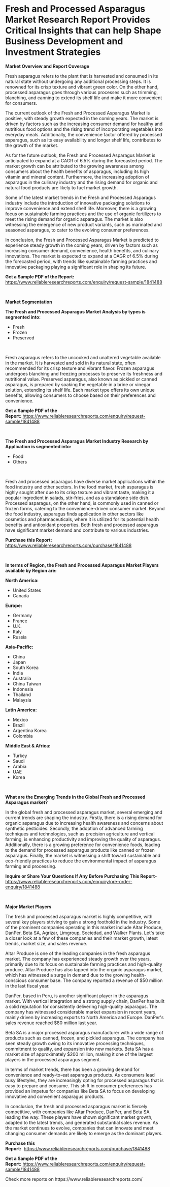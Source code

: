 <p><h1>Fresh and Processed Asparagus Market Research Report Provides Critical Insights that can help Shape Business Development and Investment Strategies</h1></p><p><strong>Market Overview and Report Coverage</strong></p>
<p><p>Fresh asparagus refers to the plant that is harvested and consumed in its natural state without undergoing any additional processing steps. It is renowned for its crisp texture and vibrant green color. On the other hand, processed asparagus goes through various processes such as trimming, blanching, and canning to extend its shelf life and make it more convenient for consumers.</p><p>The current outlook of the Fresh and Processed Asparagus Market is positive, with steady growth expected in the coming years. The market is driven by factors such as the increasing consumer demand for healthy and nutritious food options and the rising trend of incorporating vegetables into everyday meals. Additionally, the convenience factor offered by processed asparagus, such as its easy availability and longer shelf life, contributes to the growth of the market.</p><p>As for the future outlook, the Fresh and Processed Asparagus Market is anticipated to expand at a CAGR of 6.5% during the forecasted period. The market growth can be attributed to the growing awareness among consumers about the health benefits of asparagus, including its high vitamin and mineral content. Furthermore, the increasing adoption of asparagus in the culinary industry and the rising demand for organic and natural food products are likely to fuel market growth.</p><p>Some of the latest market trends in the Fresh and Processed Asparagus industry include the introduction of innovative packaging solutions to improve convenience and extend shelf life. Moreover, there is a growing focus on sustainable farming practices and the use of organic fertilizers to meet the rising demand for organic asparagus. The market is also witnessing the emergence of new product variants, such as marinated and seasoned asparagus, to cater to the evolving consumer preferences.</p><p>In conclusion, the Fresh and Processed Asparagus Market is predicted to experience steady growth in the coming years, driven by factors such as increasing consumer demand, convenience, health benefits, and culinary innovations. The market is expected to expand at a CAGR of 6.5% during the forecasted period, with trends like sustainable farming practices and innovative packaging playing a significant role in shaping its future.</p></p>
<p><strong>Get a Sample PDF of the Report:</strong> <a href="https://www.reliableresearchreports.com/enquiry/request-sample/1841488">https://www.reliableresearchreports.com/enquiry/request-sample/1841488</a></p>
<p>&nbsp;</p>
<p><strong>Market Segmentation</strong></p>
<p><strong>The Fresh and Processed Asparagus Market Analysis by types is segmented into:</strong></p>
<p><ul><li>Fresh</li><li>Frozen</li><li>Preserved</li></ul></p>
<p>&nbsp;</p>
<p><p>Fresh asparagus refers to the uncooked and unaltered vegetable available in the market. It is harvested and sold in its natural state, often recommended for its crisp texture and vibrant flavor. Frozen asparagus undergoes blanching and freezing processes to preserve its freshness and nutritional value. Preserved asparagus, also known as pickled or canned asparagus, is prepared by soaking the vegetable in a brine or vinegar solution, extending its shelf life. Each market type offers its own unique benefits, allowing consumers to choose based on their preferences and convenience.</p></p>
<p><strong>Get a Sample PDF of the Report:</strong>&nbsp;<a href="https://www.reliableresearchreports.com/enquiry/request-sample/1841488">https://www.reliableresearchreports.com/enquiry/request-sample/1841488</a></p>
<p>&nbsp;</p>
<p><strong>The Fresh and Processed Asparagus Market Industry Research by Application is segmented into:</strong></p>
<p><ul><li>Food</li><li>Others</li></ul></p>
<p>&nbsp;</p>
<p><p>Fresh and processed asparagus have diverse market applications within the food industry and other sectors. In the food market, fresh asparagus is highly sought after due to its crisp texture and vibrant taste, making it a popular ingredient in salads, stir-fries, and as a standalone side dish. Processed asparagus, on the other hand, is commonly used in canned or frozen forms, catering to the convenience-driven consumer market. Beyond the food industry, asparagus finds application in other sectors like cosmetics and pharmaceuticals, where it is utilized for its potential health benefits and antioxidant properties. Both fresh and processed asparagus have significant market demand and contribute to various industries.</p></p>
<p><strong>Purchase this Report:</strong>&nbsp; <a href="https://www.reliableresearchreports.com/purchase/1841488">https://www.reliableresearchreports.com/purchase/1841488</a></p>
<p>&nbsp;</p>
<p><strong>In terms of Region, the Fresh and Processed Asparagus Market Players available by Region are:</strong></p>
<p>
    <p> <strong> North America: </strong>
        <ul>
            <li>United States</li>
            <li>Canada</li>
        </ul>
        </p> 
    <p> <strong> Europe: </strong>
        <ul>
            <li>Germany</li>
            <li>France</li>
            <li>U.K.</li>
            <li>Italy</li>
            <li>Russia</li>
        </ul>
        </p> 
    <p> <strong> Asia-Pacific: </strong>
        <ul>
            <li>China</li>
            <li>Japan</li>
            <li>South Korea</li>
            <li>India</li>
            <li>Australia</li>
            <li>China Taiwan</li>
            <li>Indonesia</li>
            <li>Thailand</li>
            <li>Malaysia</li>
        </ul>
        </p> 
    <p> <strong> Latin America: </strong>
        <ul>
            <li>Mexico</li>
            <li>Brazil</li>
            <li>Argentina Korea</li>
            <li>Colombia</li>
        </ul>
        </p> 
    <p> <strong> Middle East & Africa: </strong>
        <ul>
            <li>Turkey</li>
            <li>Saudi</li>
            <li>Arabia</li>
            <li>UAE</li>
            <li>Korea</li>
        </ul>
    </p>
    </p>
<p>&nbsp;</p>
<p><strong>What are the Emerging Trends in the Global Fresh and Processed Asparagus market?</strong></p>
<p><p>In the global fresh and processed asparagus market, several emerging and current trends are shaping the industry. Firstly, there is a rising demand for organic asparagus due to increasing health awareness and concerns about synthetic pesticides. Secondly, the adoption of advanced farming techniques and technologies, such as precision agriculture and vertical farming, is enhancing productivity and improving the quality of asparagus. Additionally, there is a growing preference for convenience foods, leading to the demand for processed asparagus products like canned or frozen asparagus. Finally, the market is witnessing a shift toward sustainable and eco-friendly practices to reduce the environmental impact of asparagus farming and processing.</p></p>
<p><strong>Inquire or Share Your Questions If Any Before Purchasing This Report</strong>- <a href="https://www.reliableresearchreports.com/enquiry/pre-order-enquiry/1841488">https://www.reliableresearchreports.com/enquiry/pre-order-enquiry/1841488</a></p>
<p>&nbsp;</p>
<p><strong>Major Market Players</strong></p>
<p><p>The fresh and processed asparagus market is highly competitive, with several key players striving to gain a strong foothold in the industry. Some of the prominent companies operating in this market include Altar Produce, DanPer, Beta SA, Agrizar, Limgroup, Sociedad, and Walker Plants. Let's take a closer look at a few of these companies and their market growth, latest trends, market size, and sales revenue.</p><p>Altar Produce is one of the leading companies in the fresh asparagus market. The company has experienced steady growth over the years, primarily due to its focus on sustainable farming practices and high-quality produce. Altar Produce has also tapped into the organic asparagus market, which has witnessed a surge in demand due to the growing health-conscious consumer base. The company reported a revenue of $50 million in the last fiscal year.</p><p>DanPer, based in Peru, is another significant player in the asparagus market. With vertical integration and a strong supply chain, DanPer has built a solid reputation for consistently delivering high-quality asparagus. The company has witnessed considerable market expansion in recent years, mainly driven by increasing exports to North America and Europe. DanPer's sales revenue reached $80 million last year.</p><p>Beta SA is a major processed asparagus manufacturer with a wide range of products such as canned, frozen, and pickled asparagus. The company has seen steady growth owing to its innovative processing techniques, commitment to quality, and expansion into new markets. Beta SA has a market size of approximately $200 million, making it one of the largest players in the processed asparagus segment.</p><p>In terms of market trends, there has been a growing demand for convenience and ready-to-eat asparagus products. As consumers lead busy lifestyles, they are increasingly opting for processed asparagus that is easy to prepare and consume. This shift in consumer preferences has provided an impetus for companies like Beta SA to focus on developing innovative and convenient asparagus products.</p><p>In conclusion, the fresh and processed asparagus market is fiercely competitive, with companies like Altar Produce, DanPer, and Beta SA leading the way. These players have shown significant market growth, adapted to the latest trends, and generated substantial sales revenue. As the market continues to evolve, companies that can innovate and meet changing consumer demands are likely to emerge as the dominant players.</p></p>
<p><strong>Purchase this Report:</strong>&nbsp;&nbsp;<a href="https://www.reliableresearchreports.com/purchase/1841488">https://www.reliableresearchreports.com/purchase/1841488</a></p>
<p></p>
<p><strong>Get a Sample PDF of the Report:</strong>&nbsp;<a href="https://www.reliableresearchreports.com/enquiry/request-sample/1841488">https://www.reliableresearchreports.com/enquiry/request-sample/1841488</a></p>
<p>Check more reports on https://www.reliableresearchreports.com/</p>